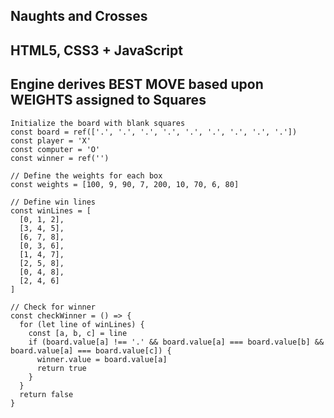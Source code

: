 ## Naughts and Crosses


## HTML5, CSS3 + JavaScript


## Engine derives BEST MOVE based upon WEIGHTS assigned to Squares

```
Initialize the board with blank squares
const board = ref(['.', '.', '.', '.', '.', '.', '.', '.', '.'])
const player = 'X'
const computer = 'O'
const winner = ref('')

// Define the weights for each box
const weights = [100, 9, 90, 7, 200, 10, 70, 6, 80]

// Define win lines
const winLines = [
  [0, 1, 2],
  [3, 4, 5],
  [6, 7, 8],
  [0, 3, 6],
  [1, 4, 7],
  [2, 5, 8],
  [0, 4, 8],
  [2, 4, 6]
]

// Check for winner
const checkWinner = () => {
  for (let line of winLines) {
    const [a, b, c] = line
    if (board.value[a] !== '.' && board.value[a] === board.value[b] && board.value[a] === board.value[c]) {
      winner.value = board.value[a]
      return true
    }
  }
  return false
}
```


